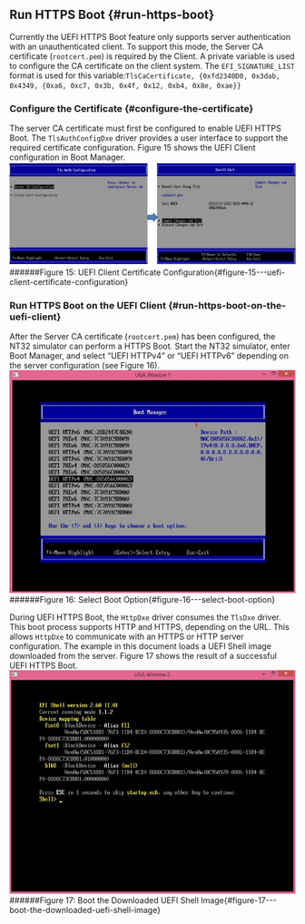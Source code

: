 <!--- @file
  First Chapter of EDK II Template Specification

  Copyright (c) 2017, Intel Corporation. All rights reserved.<BR>

  Redistribution and use in source (original document form) and 'compiled'
  forms (converted to PDF, epub, HTML and other formats) with or without
  modification, are permitted provided that the following conditions are met:

  1) Redistributions of source code (original document form) must retain the
     above copyright notice, this list of conditions and the following
     disclaimer as the first lines of this file unmodified.

  2) Redistributions in compiled form (transformed to other DTDs, converted to
     PDF, epub, HTML and other formats) must reproduce the above copyright
     notice, this list of conditions and the following disclaimer in the
     documentation and/or other materials provided with the distribution.

  THIS DOCUMENTATION IS PROVIDED BY TIANOCORE PROJECT "AS IS" AND ANY EXPRESS OR
  IMPLIED WARRANTIES, INCLUDING, BUT NOT LIMITED TO, THE IMPLIED WARRANTIES OF
  MERCHANTABILITY AND FITNESS FOR A PARTICULAR PURPOSE ARE DISCLAIMED. IN NO
  EVENT SHALL TIANOCORE PROJECT  BE LIABLE FOR ANY DIRECT, INDIRECT, INCIDENTAL,
  SPECIAL, EXEMPLARY, OR CONSEQUENTIAL DAMAGES (INCLUDING, BUT NOT LIMITED TO,
  PROCUREMENT OF SUBSTITUTE GOODS OR SERVICES; LOSS OF USE, DATA, OR PROFITS;
  OR BUSINESS INTERRUPTION) HOWEVER CAUSED AND ON ANY THEORY OF LIABILITY,
  WHETHER IN CONTRACT, STRICT LIABILITY, OR TORT (INCLUDING NEGLIGENCE OR
  OTHERWISE) ARISING IN ANY WAY OUT OF THE USE OF THIS DOCUMENTATION, EVEN IF
  ADVISED OF THE POSSIBILITY OF SUCH DAMAGE.

-->


## Run HTTPS Boot {#run-https-boot}

Currently the UEFI HTTPS Boot feature only supports server authentication with an unauthenticated client. To support this mode, the Server CA certificate (`rootcert.pem`) is required by the Client. A private variable is used to configure the CA certificate on the client system. The `EFI_SIGNATURE_LIST` format is used for this variable:`TlsCaCertificate, {0xfd2340D0, 0x3dab, 0x4349, {0xa6, 0xc7, 0x3b, 0x4f, 0x12, 0xb4, 0x8e, 0xae}}`

### Configure the Certificate {#configure-the-certificate}

The server CA certificate must first be configured to enable UEFI HTTPS Boot. The `TlsAuthConfigDxe` driver provides a user interface to support the required certificate configuration. Figure 15 shows the UEFI Client configuration in Boot Manager.
![](/media/image15.png)
######Figure 15: UEFI Client Certificate Configuration{#figure-15---uefi-client-certificate-configuration}

### Run HTTPS Boot on the UEFI Client {#run-https-boot-on-the-uefi-client}

After the Server CA certificate (`rootcert.pem`) has been configured, the NT32 simulator can perform a HTTPS Boot. Start the NT32 simulator, enter Boot Manager, and select “UEFI HTTPv4” or “UEFI HTTPv6” depending on the server configuration (see Figure 16).
![](/media/image16.jpeg)
######Figure 16: Select Boot Option{#figure-16---select-boot-option}

During UEFI HTTPS Boot, the `HttpDxe` driver consumes the `TlsDxe` driver. This boot process supports HTTP and HTTPS, depending on the URL. This allows `HttpDxe` to communicate with an HTTPS or HTTP server configuration. The example in this document loads a UEFI Shell image downloaded from the server. Figure 17 shows the result of a successful UEFI HTTPS Boot.
![](/media/image17.jpeg)
######Figure 17: Boot the Downloaded UEFI Shell Image{#figure-17---boot-the-downloaded-uefi-shell-image}
